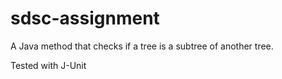 # sdsc-assignment
A Java method that checks if a tree is a subtree of another tree.

Tested with J-Unit
